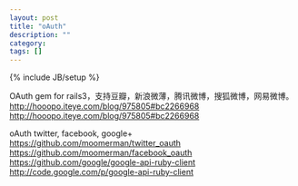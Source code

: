 ```yaml
---
layout: post
title: "oAuth"
description: ""
category: 
tags: []
---
```

{% include JB/setup %}

OAuth gem for rails3，支持豆瓣，新浪微薄，腾讯微博，搜狐微博，网易微博。  
<http://hooopo.iteye.com/blog/975805#bc2266968>  
<http://hooopo.iteye.com/blog/975805#bc2266968>  

oAuth twitter, facebook, google+  
<https://github.com/moomerman/twitter_oauth>  
<https://github.com/moomerman/facebook_oauth>  
<https://github.com/google/google-api-ruby-client>  
<http://code.google.com/p/google-api-ruby-client>  
